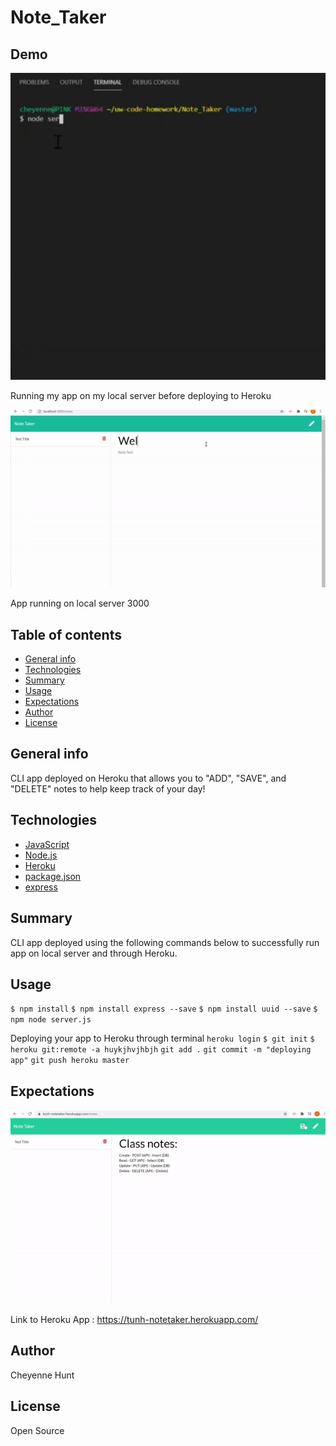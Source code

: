 # Note_Taker


## Demo
![GIF](demo/servernode.gif)


Running my app on my local server before deploying to Heroku 

![GIF](demo/server.gif)


App running on local server 3000

## Table of contents

- [General info](#general-info)
- [Technologies](#Technologies)
- [Summary](#Summary)
- [Usage](#Usage)
- [Expectations](#Expectations)
- [Author](#Author)
- [License](#License)

## General info

CLI app deployed on Heroku that allows you to "ADD", "SAVE", and "DELETE" notes to help keep track of your day!

## Technologies

- [JavaScript](https://www.javascript.com/)
- [Node.js](https://nodejs.org/)
- [Heroku](https://id.heroku.com/login)
- [package.json](https://docs.npmjs.com/creating-a-package-json-file)
- [express](https://expressjs.com/)
## Summary
CLI app deployed using the following commands below to successfully run app on local server and through Heroku.

## Usage
`$ npm install`
`$ npm install express --save`
`$ npm install uuid --save`
`$ npm node server.js`

Deploying your app to Heroku through terminal
`heroku login`
`$ git init`
`$ heroku git:remote -a huykjhvjhbjh`
`git add .`
`git commit -m "deploying app"`
`git push heroku master`


## Expectations
![GIF](demo/herokuapp.gif)



Link to Heroku App : https://tunh-notetaker.herokuapp.com/



## Author

Cheyenne Hunt

## License

Open Source